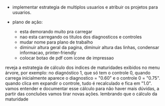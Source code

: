 - implementar estrategia de multiplos usuarios e atribuir os projetos para usuarios.

- plano de ação: 
    - esta demorando muito pra carregar
    - nao esta carregando os titulos dos diagnosticos e controles
    - mudar nome para plano de trabalho
    - diminuir altura geral da pagina, diminuir altura das linhas, condensar informacao, printer-friendly
    - colocar botao de pdf com icone de impressao


reveja a estrategia de cálculo dos indices de maturidades exibidos no menu árvore, por exemplo:
no diagnóstico 1, que só tem o controle 0, quando carrega inicialmente aparece o diagnostico = "0.60" e o controle 0 = "0.75".
quando clica em expandir o controle, tudo é recalculado e fica em "1.0".
vamos entender e documentar esse cálculo para não haver mais dúvidas, a partir das concluões vamos tirar novas ações.
lembrando que o cálculo da maturidade 



